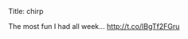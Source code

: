 Title: chirp

The most fun I had all week... <a href="http://t.co/IBgTf2FGru">http://t.co/IBgTf2FGru</a>
